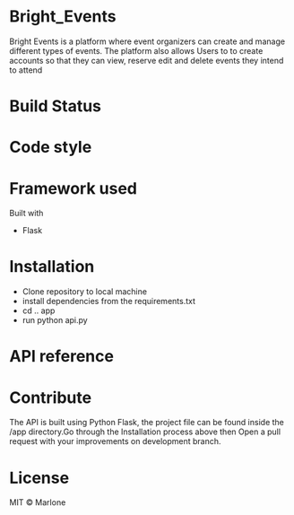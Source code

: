 
# Bright_Events

 Bright Events is a platform where event organizers can create and manage different types of events.
 The platform also allows Users to to create accounts so that they can view, reserve edit and delete events
 they intend to attend

# Build Status



# Code style

# Framework used

Built with

  - Flask

# Installation

- Clone repository to local machine
- install dependencies from the requirements.txt
- cd .. app
- run python api.py

# API reference



# Contribute

The API is built using Python Flask, the project file can be found inside the /app directory.Go  through the Installation process above then Open a pull request with your improvements on development branch.

# License

MIT © Marlone
